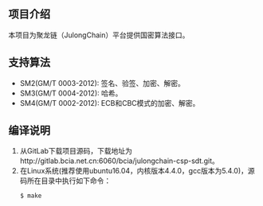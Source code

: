 ## 项目介绍
本项目为聚龙链（JulongChain）平台提供国密算法接口。

## 支持算法
- SM2(GM/T 0003-2012): 签名、验签、加密、解密。
- SM3(GM/T 0004-2012): 哈希。
- SM4(GM/T 0002-2012): ECB和CBC模式的加密、解密。

## 编译说明
1. 从GitLab下载项目源码，下载地址为http://gitlab.bcia.net.cn:6060/bcia/julongchain-csp-sdt.git。
2. 在Linux系统(推荐使用ubuntu16.04，内核版本4.4.0，gcc版本为5.4.0)，源码所在目录中执行如下命令：
   ```
   $ make
   ```
